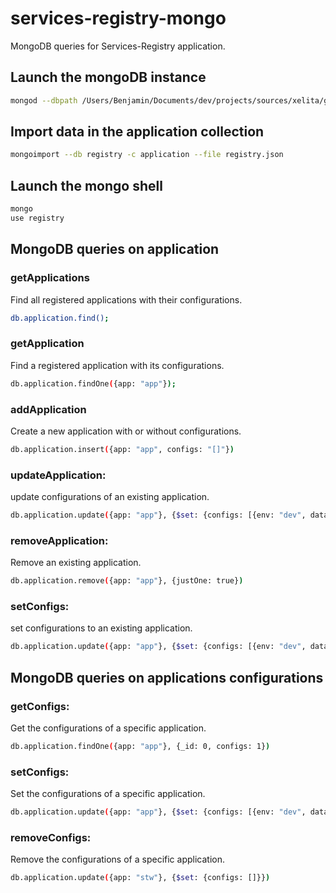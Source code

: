 # services-registry-mongo
MongoDB queries for Services-Registry application.

## Launch the mongoDB instance
``` bash
mongod --dbpath /Users/Benjamin/Documents/dev/projects/sources/xelita/github/services-registry-mongo/data/
```

## Import data in the application collection
``` bash
mongoimport --db registry -c application --file registry.json 
```

## Launch the mongo shell
``` bash
mongo
use registry
```

## MongoDB queries on application

### getApplications

Find all registered applications with their configurations.


``` bash
db.application.find();
```

### getApplication

Find a registered application with its configurations.


``` bash
db.application.findOne({app: "app"});
```

### addApplication

Create a new application with or without configurations.

``` bash
db.application.insert({app: "app", configs: "[]"})
```

### updateApplication:

update configurations of an existing application.

``` bash
db.application.update({app: "app"}, {$set: {configs: [{env: "dev", data: [{apiUrl: "http://localhost:1337/api/v3"}]}]}})
```

### removeApplication:

Remove an existing application.

``` bash
db.application.remove({app: "app"}, {justOne: true})
```
### setConfigs:

set configurations to an existing application.

``` bash
db.application.update({app: "app"}, {$set: {configs: [{env: "dev", data: [{apiUrl: "http://localhost:1337/api/v3"}]}]}})
```

## MongoDB queries on applications configurations

### getConfigs:

Get the configurations of a specific application.

``` bash
db.application.findOne({app: "app"}, {_id: 0, configs: 1})
```

### setConfigs:

Set the configurations of a specific application.

``` bash
db.application.update({app: "app"}, {$set: {configs: [{env: "dev", data: [{apiUrl: "http://localhost:1337/api/v3"}]}]}})
```

### removeConfigs:

Remove the configurations of a specific application.

``` bash
db.application.update({app: "stw"}, {$set: {configs: []}})
```















